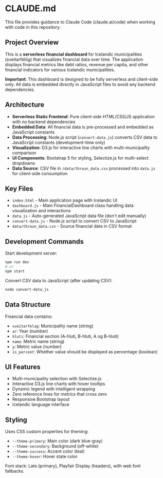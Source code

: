 # CLAUDE.md

This file provides guidance to Claude Code (claude.ai/code) when working with code in this repository.

## Project Overview

This is a **serverless financial dashboard** for Icelandic municipalities (sveitarfélög) that visualizes financial data over time. The application displays financial metrics like debt ratios, revenue per capita, and other financial indicators for various Icelandic municipalities.

**Important**: This dashboard is designed to be fully serverless and client-side only. All data is embedded directly in JavaScript files to avoid any backend dependencies.

## Architecture

- **Serverless Static Frontend**: Pure client-side HTML/CSS/JS application with no backend dependencies
- **Embedded Data**: All financial data is pre-processed and embedded as JavaScript constants
- **Data Processing**: Node.js script (`convert-data.js`) converts CSV data to JavaScript constants (development-time only)
- **Visualization**: D3.js for interactive line charts with multi-municipality comparison
- **UI Components**: Bootstrap 5 for styling, Selectize.js for multi-select dropdowns
- **Data Source**: CSV file in `/data/throun_data.csv` processed into `data.js` for client-side consumption

## Key Files

- `index.html` - Main application page with Icelandic UI
- `dashboard.js` - Main FinancialDashboard class handling data visualization and interactions  
- `data.js` - Auto-generated JavaScript data file (don't edit manually)
- `convert-data.js` - Node.js script to convert CSV to JavaScript
- `data/throun_data.csv` - Source financial data in CSV format

## Development Commands

Start development server:
```bash
npm run dev
# or 
npm start
```

Convert CSV data to JavaScript (after updating CSV):
```bash
node convert-data.js
```

## Data Structure

Financial data contains:
- `sveitarfelag`: Municipality name (string)
- `ar`: Year (number)  
- `hluti`: Financial section (A-hluti, B-hluti, A og B-hluti)
- `name`: Metric name (string)
- `y`: Metric value (number)
- `is_percent`: Whether value should be displayed as percentage (boolean)

## UI Features

- Multi-municipality selection with Selectize.js
- Interactive D3.js line charts with hover tooltips
- Dynamic legend with intelligent wrapping
- Zero reference lines for metrics that cross zero
- Responsive Bootstrap layout
- Icelandic language interface

## Styling

Uses CSS custom properties for theming:
- `--theme-primary`: Main color (dark blue-gray)
- `--theme-secondary`: Background (off-white)  
- `--theme-success`: Accent color (teal)
- `--theme-hover`: Hover state color

Font stack: Lato (primary), Playfair Display (headers), with web font fallbacks.